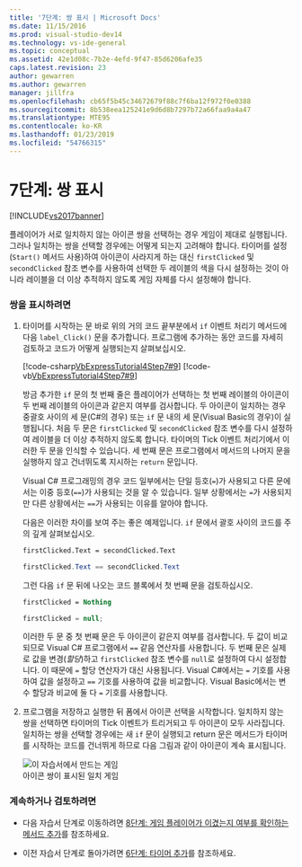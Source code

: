 ```yaml
---
title: '7단계: 쌍 표시 | Microsoft Docs'
ms.date: 11/15/2016
ms.prod: visual-studio-dev14
ms.technology: vs-ide-general
ms.topic: conceptual
ms.assetid: 42e1d08c-7b2e-4efd-9f47-85d6206afe35
caps.latest.revision: 23
author: gewarren
ms.author: gewarren
manager: jillfra
ms.openlocfilehash: cb65f5b45c34672679f88c7f6ba12f972f0e0388
ms.sourcegitcommit: 8b538eea125241e9d6d8b7297b72a66faa9a4a47
ms.translationtype: MTE95
ms.contentlocale: ko-KR
ms.lasthandoff: 01/23/2019
ms.locfileid: "54766315"
---
```

# <a name="step-7-keep-pairs-visible"></a>7단계: 쌍 표시
[!INCLUDE[vs2017banner](../includes/vs2017banner.md)]

플레이어가 서로 일치하지 않는 아이콘 쌍을 선택하는 경우 게임이 제대로 실행됩니다. 그러나 일치하는 쌍을 선택할 경우에는 어떻게 되는지 고려해야 합니다. 타이머를 설정(`Start()` 메서드 사용)하여 아이콘이 사라지게 하는 대신 `firstClicked` 및 `secondClicked` 참조 변수를 사용하여 선택한 두 레이블의 색을 다시 설정하는 것이 아니라 레이블을 더 이상 추적하지 않도록 게임 자체를 다시 설정해야 합니다.  
  
### <a name="to-keep-pairs-visible"></a>쌍을 표시하려면  
  
1.  타이머를 시작하는 문 바로 위의 거의 코드 끝부분에서 `if` 이벤트 처리기 메서드에 다음 `label_Click()` 문을 추가합니다. 프로그램에 추가하는 동안 코드를 자세히 검토하고 코드가 어떻게 실행되는지 살펴보십시오.  
  
     [!code-csharp[VbExpressTutorial4Step7#9](../snippets/csharp/VS_Snippets_VBCSharp/vbexpresstutorial4step7/cs/form1.cs#9)]
     [!code-vb[VbExpressTutorial4Step7#9](../snippets/visualbasic/VS_Snippets_VBCSharp/vbexpresstutorial4step7/vb/form1.vb#9)]  
  
     방금 추가한 `if` 문의 첫 번째 줄은 플레이어가 선택하는 첫 번째 레이블의 아이콘이 두 번째 레이블의 아이콘과 같은지 여부를 검사합니다. 두 아이콘이 일치하는 경우 중괄호 사이의 세 문(C#의 경우) 또는 `if` 문 내의 세 문(Visual Basic의 경우)이 실행됩니다. 처음 두 문은 `firstClicked` 및 `secondClicked` 참조 변수를 다시 설정하여 레이블을 더 이상 추적하지 않도록 합니다. 타이머의 Tick 이벤트 처리기에서 이러한 두 문을 인식할 수 있습니다. 세 번째 문은 프로그램에서 메서드의 나머지 문을 실행하지 않고 건너뛰도록 지시하는 `return` 문입니다.  
  
     Visual C# 프로그래밍의 경우 코드 일부에서는 단일 등호(`=`)가 사용되고 다른 문에서는 이중 등호(`==`)가 사용되는 것을 알 수 있습니다. 일부 상황에서는 `=`가 사용되지만 다른 상황에서는 `==`가 사용되는 이유를 알아야 합니다.  
  
     다음은 이러한 차이를 보여 주는 좋은 예제입니다. `if` 문에서 괄호 사이의 코드를 주의 깊게 살펴보십시오.  
  
    ```vb  
    firstClicked.Text = secondClicked.Text  
    ```  
  
    ```csharp  
    firstClicked.Text == secondClicked.Text  
    ```  
  
     그런 다음 `if` 문 뒤에 나오는 코드 블록에서 첫 번째 문을 검토하십시오.  
  
    ```vb  
    firstClicked = Nothing  
    ```  
  
    ```csharp  
    firstClicked = null;  
    ```  
  
     이러한 두 문 중 첫 번째 문은 두 아이콘이 같은지 여부를 검사합니다. 두 값이 비교되므로 Visual C# 프로그램에서 `==` 같음 연산자를 사용합니다. 두 번째 문은 실제로 값을 변경(*할당*)하고 `firstClicked` 참조 변수를 `null`로 설정하여 다시 설정합니다. 이 때문에 `=` 할당 연산자가 대신 사용됩니다. Visual C#에서는 `=` 기호를 사용하여 값을 설정하고 `==` 기호를 사용하여 값을 비교합니다. Visual Basic에서는 변수 할당과 비교에 둘 다 `=` 기호를 사용합니다.  
  
2.  프로그램을 저장하고 실행한 뒤 폼에서 아이콘 선택을 시작합니다. 일치하지 않는 쌍을 선택하면 타이머의 Tick 이벤트가 트리거되고 두 아이콘이 모두 사라집니다. 일치하는 쌍을 선택할 경우에는 새 `if` 문이 실행되고 return 문은 메서드가 타이머를 시작하는 코드를 건너뛰게 하므로 다음 그림과 같이 아이콘이 계속 표시됩니다.  
  
     ![이 자습서에서 만드는 게임](../ide/media/express-finishedgame.png "Express_FinishedGame")  
아이콘 쌍이 표시된 일치 게임  
  
### <a name="to-continue-or-review"></a>계속하거나 검토하려면  
  
-   다음 자습서 단계로 이동하려면 [8단계: 게임 플레이어가 이겼는지 여부를 확인하는 메서드 추가](../ide/step-8-add-a-method-to-verify-whether-the-player-won.md)를 참조하세요.  
  
-   이전 자습서 단계로 돌아가려면 [6단계: 타이머 추가](../ide/step-6-add-a-timer.md)를 참조하세요.
